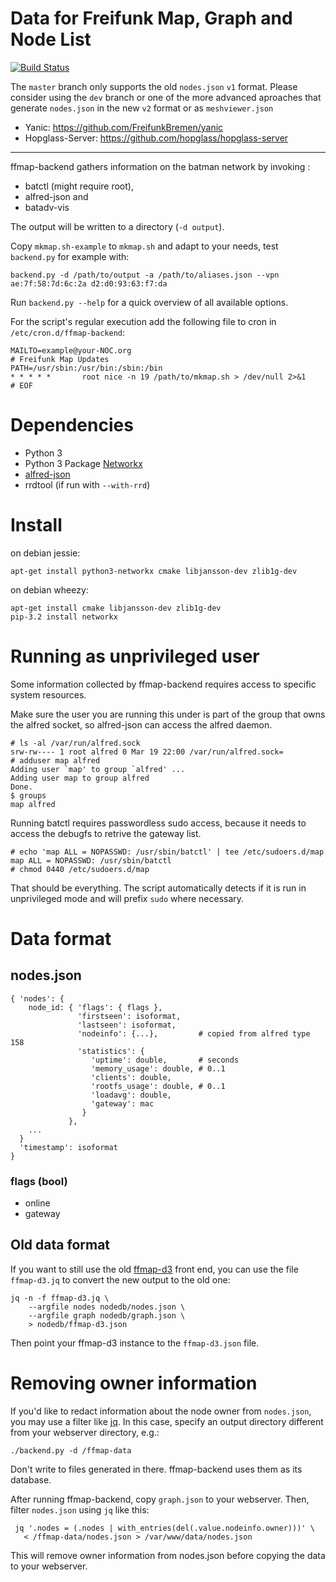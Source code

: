 # Data for Freifunk Map, Graph and Node List

[![Build Status](https://travis-ci.org/ffnord/ffmap-backend.svg?branch=master)](https://travis-ci.org/ffnord/ffmap-backend)

The `master` branch only supports the old `nodes.json` `v1` format. Please
consider using the `dev` branch or one of the more advanced aproaches that
generate `nodes.json` in the new `v2` format or as `meshviewer.json`

 * Yanic: https://github.com/FreifunkBremen/yanic
 * Hopglass-Server: https://github.com/hopglass/hopglass-server

---

ffmap-backend gathers information on the batman network by invoking :

 * batctl (might require root),
 * alfred-json and
 * batadv-vis

The output will be written to a directory (`-d output`).

Copy `mkmap.sh-example` to `mkmap.sh` and adapt to your needs, test `backend.py` for example with:

    backend.py -d /path/to/output -a /path/to/aliases.json --vpn ae:7f:58:7d:6c:2a d2:d0:93:63:f7:da

Run `backend.py --help` for a quick overview of all available options.

For the script's regular execution add the following file to cron in `/etc/cron.d/ffmap-backend`:

    MAILTO=example@your-NOC.org
    # Freifunk Map Updates
    PATH=/usr/sbin:/usr/bin:/sbin:/bin
    * * * * *       root nice -n 19 /path/to/mkmap.sh > /dev/null 2>&1
    # EOF

# Dependencies

- Python 3
- Python 3 Package [Networkx](https://networkx.github.io/)
- [alfred-json](https://github.com/tcatm/alfred-json)
- rrdtool (if run with `--with-rrd`)

# Install

on debian jessie:  

    apt-get install python3-networkx cmake libjansson-dev zlib1g-dev

on debian wheezy:

    apt-get install cmake libjansson-dev zlib1g-dev
    pip-3.2 install networkx

# Running as unprivileged user

Some information collected by ffmap-backend requires access to specific system resources.

Make sure the user you are running this under is part of the group that owns the alfred socket, so
alfred-json can access the alfred daemon.

    # ls -al /var/run/alfred.sock
    srw-rw---- 1 root alfred 0 Mar 19 22:00 /var/run/alfred.sock=
    # adduser map alfred
    Adding user `map' to group `alfred' ...
    Adding user map to group alfred
    Done.
    $ groups
    map alfred

Running batctl requires passwordless sudo access, because it needs to access the debugfs to retrive
the gateway list.

    # echo 'map ALL = NOPASSWD: /usr/sbin/batctl' | tee /etc/sudoers.d/map
    map ALL = NOPASSWD: /usr/sbin/batctl
    # chmod 0440 /etc/sudoers.d/map

That should be everything. The script automatically detects if it is run in unprivileged mode and
will prefix `sudo` where necessary.

# Data format

## nodes.json

    { 'nodes': {
        node_id: { 'flags': { flags },
                   'firstseen': isoformat,
                   'lastseen': isoformat,
                   'nodeinfo': {...},         # copied from alfred type 158
                   'statistics': {
                      'uptime': double,       # seconds
                      'memory_usage': double, # 0..1
                      'clients': double,
                      'rootfs_usage': double, # 0..1
                      'loadavg': double,
                      'gateway': mac
                    }
                 },
        ...
      }
      'timestamp': isoformat
    }

### flags (bool)

- online
- gateway

## Old data format

If you want to still use the old [ffmap-d3](https://github.com/ffnord/ffmap-d3)
front end, you can use the file `ffmap-d3.jq` to convert the new output to the
old one:

```
jq -n -f ffmap-d3.jq \
    --argfile nodes nodedb/nodes.json \
    --argfile graph nodedb/graph.json \
    > nodedb/ffmap-d3.json
```

Then point your ffmap-d3 instance to the `ffmap-d3.json` file.

# Removing owner information

If you'd like to redact information about the node owner from `nodes.json`,
you may use a filter like [jq]. In this case, specify an output directory
different from your webserver directory, e.g.:

    ./backend.py -d /ffmap-data

Don't write to files generated in there. ffmap-backend uses them as its
database.

After running ffmap-backend, copy `graph.json` to your webserver. Then,
filter `nodes.json` using `jq` like this:

     jq '.nodes = (.nodes | with_entries(del(.value.nodeinfo.owner)))' \
       < /ffmap-data/nodes.json > /var/www/data/nodes.json

This will remove owner information from nodes.json before copying the data
to your webserver.

[jq]: https://stedolan.github.io/jq/
